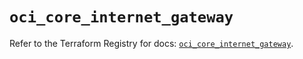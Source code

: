 # `oci_core_internet_gateway`

Refer to the Terraform Registry for docs: [`oci_core_internet_gateway`](https://registry.terraform.io/providers/oracle/oci/6.37.0/docs/resources/core_internet_gateway).
